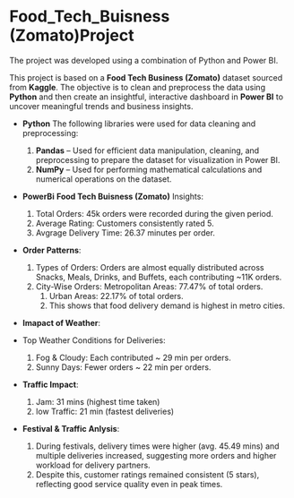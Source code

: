 # Food_Tech_Buisness (Zomato)Project
The project was developed using a combination of Python and Power BI.

This project is based on a **Food Tech Business (Zomato)** dataset sourced from **Kaggle**. The objective is to clean and preprocess the data using **Python** and then create an insightful, interactive dashboard in **Power BI** to uncover meaningful trends and business insights.

* **Python**
  The following libraries were used for data cleaning and preprocessing:

  1. **Pandas** – Used for efficient data manipulation, cleaning, and preprocessing to prepare the dataset for visualization in Power BI.
  2. **NumPy** – Used for performing mathematical calculations and numerical operations on the dataset.

* **PowerBi**
  **Food Tech Buisness (Zomato)** Insights:
    1. Total Orders: 45k orders were recorded during the given period.
    2. Average Rating: Customers consistently rated 5.
    3. Avgrage Delivery Time: 26.37 minutes per order.
* **Order Patterns**:
    1. Types of Orders: Orders are almost equally distributed across Snacks, Meals, Drinks, and Buffets, each contributing ~11K orders.
    2. City-Wise Orders:
       Metropolitan Areas: 77.47% of total orders.
        1. Urban Areas: 22.17% of total orders.
        2. This shows that food delivery demand is highest in metro cities.
* **Imapact of Weather**:
 * Top Weather Conditions for Deliveries:
    1. Fog & Cloudy: Each contributed ~ 29 min per orders.
    2. Sunny Days: Fewer orders ~ 22 min per orders.
* **Traffic Impact**:
    1. Jam: 31 mins (highest time taken)
    2. low Traffic: 21 min (fastest deliveries)
* **Festival & Traffic Anlysis**:
    1. During festivals, delivery times were higher (avg. 45.49 mins) and multiple deliveries increased, suggesting more orders and higher workload for delivery partners.
    2. Despite this, customer ratings remained consistent (5 stars), reflecting good service quality even in peak times.
